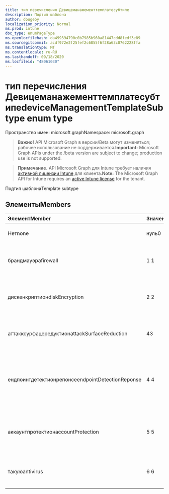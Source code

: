 ```yaml
---
title: тип перечисления Девицеманажементтемплатесубтипе
description: Подтип шаблона
author: dougeby
localization_priority: Normal
ms.prod: intune
doc_type: enumPageType
ms.openlocfilehash: da499394790c0b7985b960a81447cdd8fedf3e89
ms.sourcegitcommit: acdf972e2f25fef2c6855f6f28a63c0762228ffa
ms.translationtype: MT
ms.contentlocale: ru-RU
ms.lasthandoff: 09/18/2020
ms.locfileid: "48061030"
---
```

# <a name="devicemanagementtemplatesubtype-enum-type"></a><span data-ttu-id="908ee-103">тип перечисления Девицеманажементтемплатесубтипе</span><span class="sxs-lookup"><span data-stu-id="908ee-103">deviceManagementTemplateSubtype enum type</span></span>

<span data-ttu-id="908ee-104">Пространство имен: microsoft.graph</span><span class="sxs-lookup"><span data-stu-id="908ee-104">Namespace: microsoft.graph</span></span>

> <span data-ttu-id="908ee-105">**Важно!** API Microsoft Graph в версии/Beta могут изменяться; рабочее использование не поддерживается.</span><span class="sxs-lookup"><span data-stu-id="908ee-105">**Important:** Microsoft Graph APIs under the /beta version are subject to change; production use is not supported.</span></span>

> <span data-ttu-id="908ee-106">**Примечание.** API Microsoft Graph для Intune требует наличия [активной лицензии Intune](https://go.microsoft.com/fwlink/?linkid=839381) для клиента.</span><span class="sxs-lookup"><span data-stu-id="908ee-106">**Note:** The Microsoft Graph API for Intune requires an [active Intune license](https://go.microsoft.com/fwlink/?linkid=839381) for the tenant.</span></span>

<span data-ttu-id="908ee-107">Подтип шаблона</span><span class="sxs-lookup"><span data-stu-id="908ee-107">Template subtype</span></span>

## <a name="members"></a><span data-ttu-id="908ee-108">Элементы</span><span class="sxs-lookup"><span data-stu-id="908ee-108">Members</span></span>
|<span data-ttu-id="908ee-109">Элемент</span><span class="sxs-lookup"><span data-stu-id="908ee-109">Member</span></span>|<span data-ttu-id="908ee-110">Значение</span><span class="sxs-lookup"><span data-stu-id="908ee-110">Value</span></span>|<span data-ttu-id="908ee-111">Описание</span><span class="sxs-lookup"><span data-stu-id="908ee-111">Description</span></span>|
|:---|:---|:---|
|<span data-ttu-id="908ee-112">Нет</span><span class="sxs-lookup"><span data-stu-id="908ee-112">none</span></span>|<span data-ttu-id="908ee-113">нуль</span><span class="sxs-lookup"><span data-stu-id="908ee-113">0</span></span>|<span data-ttu-id="908ee-114">Шаблон не имеет подтипа</span><span class="sxs-lookup"><span data-stu-id="908ee-114">Template has no subtype</span></span>|
|<span data-ttu-id="908ee-115">брандмауэра</span><span class="sxs-lookup"><span data-stu-id="908ee-115">firewall</span></span>|<span data-ttu-id="908ee-116">1 </span><span class="sxs-lookup"><span data-stu-id="908ee-116">1</span></span>|<span data-ttu-id="908ee-117">Подтип брандмауэра для конечной точки безопасности</span><span class="sxs-lookup"><span data-stu-id="908ee-117">Endpoint security firewall subtype</span></span>|
|<span data-ttu-id="908ee-118">дискенкриптион</span><span class="sxs-lookup"><span data-stu-id="908ee-118">diskEncryption</span></span>|<span data-ttu-id="908ee-119">2 </span><span class="sxs-lookup"><span data-stu-id="908ee-119">2</span></span>|<span data-ttu-id="908ee-120">Подтип шифрования диска безопасности конечной точки</span><span class="sxs-lookup"><span data-stu-id="908ee-120">Endpoint security disk encryption subtype</span></span>|
|<span data-ttu-id="908ee-121">аттакксурфацередуктион</span><span class="sxs-lookup"><span data-stu-id="908ee-121">attackSurfaceReduction</span></span>|<span data-ttu-id="908ee-122">4</span><span class="sxs-lookup"><span data-stu-id="908ee-122">3</span></span>|<span data-ttu-id="908ee-123">Подтип сокращения для атак Endpoint Security</span><span class="sxs-lookup"><span data-stu-id="908ee-123">Endpoint security attack surface reduction subtype</span></span>|
|<span data-ttu-id="908ee-124">ендпоинтдетектионрепонсе</span><span class="sxs-lookup"><span data-stu-id="908ee-124">endpointDetectionReponse</span></span>|<span data-ttu-id="908ee-125">4 </span><span class="sxs-lookup"><span data-stu-id="908ee-125">4</span></span>|<span data-ttu-id="908ee-126">Обнаружение конечной точки безопасности конечной точки и подтип ответа</span><span class="sxs-lookup"><span data-stu-id="908ee-126">Endpoint security endpoint detection and response subtype</span></span>|
|<span data-ttu-id="908ee-127">аккаунтпротектион</span><span class="sxs-lookup"><span data-stu-id="908ee-127">accountProtection</span></span>|<span data-ttu-id="908ee-128">5 </span><span class="sxs-lookup"><span data-stu-id="908ee-128">5</span></span>|<span data-ttu-id="908ee-129">Подтип защиты учетной записи безопасности конечной точки</span><span class="sxs-lookup"><span data-stu-id="908ee-129">Endpoint security account protection subtype</span></span>|
|<span data-ttu-id="908ee-130">такую</span><span class="sxs-lookup"><span data-stu-id="908ee-130">antivirus</span></span>|<span data-ttu-id="908ee-131">6 </span><span class="sxs-lookup"><span data-stu-id="908ee-131">6</span></span>|<span data-ttu-id="908ee-132">Подтип безопасности конечной точки анитивирус</span><span class="sxs-lookup"><span data-stu-id="908ee-132">Endpoint security anitivirus subtype</span></span>|






